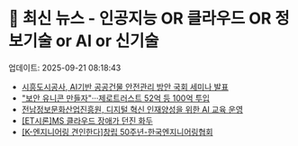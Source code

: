# 📰 최신 뉴스 - 인공지능 OR 클라우드 OR 정보기술 or AI or 신기술
업데이트: 2025-09-21 08:18:43

- [시흥도시공사, AI기반 공공건물 안전관리 방안 국회 세미나 발표](http://www.breaknews.com/1104012)
- [&quot;보안 유니콘 만들자&quot;···제로트러스트 52억 등 100억 투입](https://n.news.naver.com/mnews/article/092/0002366612?sid=105)
- [전남정보문화산업진흥원, 디지털 혁신 인재양성을 위한 AI 교육 운영](https://www.gamechosun.co.kr/webzine/article/view.php?no=212452)
- [[ET시론]MS 클라우드 장애가 던진 화두](https://n.news.naver.com/mnews/article/030/0003232968?sid=105)
- [[K-엔지니어링 견인한다]창립 50주년-한국엔지니어링협회](http://www.ikld.kr/news/articleView.html?idxno=296869)
